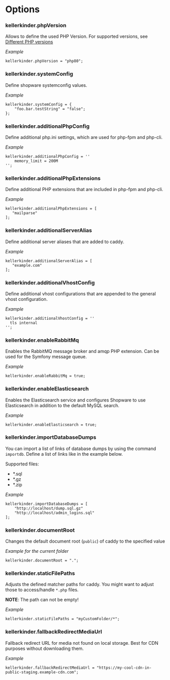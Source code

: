 # Options

### kellerkinder.phpVersion
Allows to define the used PHP Version. For supported versions, see [Different PHP versions](home.md#different-php-versions)

*_Example_*
```
kellerkinder.phpVersion = "php80";
```

### kellerkinder.systemConfig
Define shopware systemconfig values.

*_Example_*
```
kellerkinder.systemConfig = {
    "foo.bar.testString" = "false";
};
```

### kellerkinder.additionalPhpConfig
Define additional php.ini settings, which are used for php-fpm and php-cli.

*_Example_*
```
kellerkinder.additionalPhpConfig = ''
    memory_limit = 200M
'';
```

### kellerkinder.additionalPhpExtensions
Define additional PHP extensions that are included in php-fpm and php-cli.

*_Example_*
```
kellerkinder.additionalPhpExtensions = [
   "mailparse"
];
```

### kellerkinder.additionalServerAlias
Define additional server aliases that are added to caddy.

*_Example_*
```
kellerkinder.additionalServerAlias = [
   "example.com"
];
```

### kellerkinder.additionalVhostConfig
Define additional vhost configurations that are appended to the general vhost configuration.

*_Example_*
```
kellerkinder.additionalVhostConfig = ''
  tls internal
'';
```

### kellerkinder.enableRabbitMq
Enables the RabbitMQ message broker and amqp PHP extension. Can be used for the Symfony message queue.

*_Example_*
```
kellerkinder.enableRabbitMq = true;
```

### kellerkinder.enableElasticsearch
Enables the Elasticsearch service and configures Shopware to use Elasticsearch in addition to the default
MySQL search.

*_Example_*
```
kellerkinder.enableElasticsearch = true;
```

### kellerkinder.importDatabaseDumps

You can import a list of links of database dumps by using the command `importdb`.
Define a list of links like in the example below.

Supported files:
- *.sql
- *.gz
- *.zip

*_Example_*
```
kellerkinder.importDatabaseDumps = [
    "http://localhost/dump.sql.gz"
    "http://localhost/admin_logins.sql"
];
```

### kellerkinder.documentRoot
Changes the default document root (`public`) of caddy to the specified value

*_Example for the current folder_*
```
kellerkinder.documentRoot = ".";
```

### kellerkinder.staticFilePaths
Adjusts the defined matcher paths for caddy. You might want to adjust those to access/handle `*.php` files.

**NOTE**: The path can not be empty!

*_Example_*
```
kellerkinder.staticFilePaths = "myCustomFolder/*";
```

### kellerkinder.fallbackRedirectMediaUrl
Fallback redirect URL for media not found on local storage. Best for CDN purposes without downloading them.

*_Example_*
```
kellerkinder.fallbackRedirectMediaUrl = "https://my-cool-cdn-in-public-staging.example-cdn.com";
```
